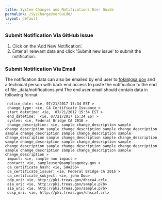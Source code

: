 ```yaml
---
title: System Changes and Notifications User Guide
permalink: /SysChangeUserGuide/
layout: default
---
```


### Submit Notification Via GitHub Issue

1.	Click on the ‘Add New Notification’.
2.	Enter all relevant data and click 'Submit new issue' to submit the notification.

### Submit Notification Via Email

The notification data can also be emailed by end user to fpki@gsa.gov and a technical person with back end access to paste the notification to the end of file _data/notifications.yml
The end user email should contain data in following format
 ```
  notice_date: <ie, 07/21/2017 15:34 EST >
  change_type: <ie, CA Certificate Issuance >
  start_datetime: <ie,  07/21/2017 15:34 EST >
  end_datetime:  <ie, 07/21/2017 15:34 EST >
  system: <ie, Federal Bridge CA 2016 >
  change_description: <ie, sample change_description sample change_description sample change_description sample change_description sample change_description sample change_description sample change_description sample change_description sample change_description sample change_description sample change_description sample change_description sample change_description sample change_description sample change_description sample change_description sample change_description >
  impact: <ie, sample non impact >
  contact: <ie, sampleuser@sampleagency.gov >
  ca_certificate_hash: <ie, SHA256>
  ca_certificate_issuer: <ie, Federal Bridge CA 2016 >
  ca_certificate_subject: <ie, john Dou>
  cdp_uri: <ie, http://pki.treas.gov/dhsca4.crl>
  aia_uri: <ie, http://pki.treas.gov/sample.p7b>
  sia_uri: <ie, http://pki.treas.gov/sample.p7b>
  ocsp_uri: <ie, http://pki.treas.gov/dhsca4.crl>    
  
  ```
